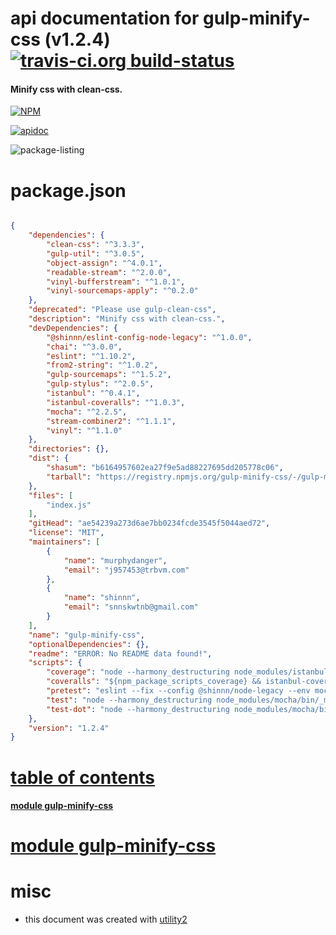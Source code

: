 # api documentation for  gulp-minify-css (v1.2.4)  [![travis-ci.org build-status](https://api.travis-ci.org/npmdoc/node-npmdoc-gulp-minify-css.svg)](https://travis-ci.org/npmdoc/node-npmdoc-gulp-minify-css)
#### Minify css with clean-css.

[![NPM](https://nodei.co/npm/gulp-minify-css.png?downloads=true)](https://www.npmjs.com/package/gulp-minify-css)

[![apidoc](https://npmdoc.github.io/node-npmdoc-gulp-minify-css/build/screen-capture.buildNpmdoc.browser._2Fhome_2Ftravis_2Fbuild_2Fnpmdoc_2Fnode-npmdoc-gulp_minify_css_2Ftmp_2Fbuild_2Fapidoc.html.png)](https://npmdoc.github.io/node-npmdoc-gulp-minify-css/build..beta..travis-ci.org/apidoc.html)

![package-listing](https://npmdoc.github.io/node-npmdoc-gulp-minify-css/build/screen-capture.npmPackageListing.svg)



# package.json

```json

{
    "dependencies": {
        "clean-css": "^3.3.3",
        "gulp-util": "^3.0.5",
        "object-assign": "^4.0.1",
        "readable-stream": "^2.0.0",
        "vinyl-bufferstream": "^1.0.1",
        "vinyl-sourcemaps-apply": "^0.2.0"
    },
    "deprecated": "Please use gulp-clean-css",
    "description": "Minify css with clean-css.",
    "devDependencies": {
        "@shinnn/eslint-config-node-legacy": "^1.0.0",
        "chai": "^3.0.0",
        "eslint": "^1.10.2",
        "from2-string": "^1.0.2",
        "gulp-sourcemaps": "^1.5.2",
        "gulp-stylus": "^2.0.5",
        "istanbul": "^0.4.1",
        "istanbul-coveralls": "^1.0.3",
        "mocha": "^2.2.5",
        "stream-combiner2": "^1.1.1",
        "vinyl": "^1.1.0"
    },
    "directories": {},
    "dist": {
        "shasum": "b6164957602ea27f9e5ad88227695dd205778c06",
        "tarball": "https://registry.npmjs.org/gulp-minify-css/-/gulp-minify-css-1.2.4.tgz"
    },
    "files": [
        "index.js"
    ],
    "gitHead": "ae54239a273d6ae7bb0234fcde3545f5044aed72",
    "license": "MIT",
    "maintainers": [
        {
            "name": "murphydanger",
            "email": "j957453@trbvm.com"
        },
        {
            "name": "shinnn",
            "email": "snnskwtnb@gmail.com"
        }
    ],
    "name": "gulp-minify-css",
    "optionalDependencies": {},
    "readme": "ERROR: No README data found!",
    "scripts": {
        "coverage": "node --harmony_destructuring node_modules/istanbul/lib/cli cover _mocha -- --full-trace",
        "coveralls": "${npm_package_scripts_coverage} && istanbul-coveralls",
        "pretest": "eslint --fix --config @shinnn/node-legacy --env mocha index.js test",
        "test": "node --harmony_destructuring node_modules/mocha/bin/_mocha --full-trace",
        "test-dot": "node --harmony_destructuring node_modules/mocha/bin/_mocha --reporter dot --full-trace"
    },
    "version": "1.2.4"
}
```



# <a name="apidoc.tableOfContents"></a>[table of contents](#apidoc.tableOfContents)

#### [module gulp-minify-css](#apidoc.module.gulp-minify-css)



# <a name="apidoc.module.gulp-minify-css"></a>[module gulp-minify-css](#apidoc.module.gulp-minify-css)



# misc
- this document was created with [utility2](https://github.com/kaizhu256/node-utility2)
